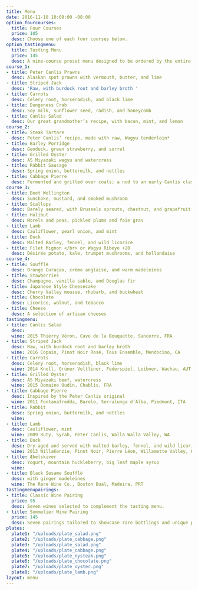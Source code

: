 ```yaml
---
title: Menu
date: 2016-11-10 10:09:00 -08:00
option_fourcourses:
  title: Four Courses
  price: 105
  desc: Choose one of each four courses below.
option_tastingmenu:
  title: Tasting Menu
  price: 145
  desc: A nine-course preset menu designed to be ordered by the entire table.
course_1:
- title: Peter Canlis Prawns
  desc: Alaskan spot prawns with vermouth, butter, and lime
- title: Striped Jack
  desc: 'Raw, with burdock root and barley broth '
- title: Carrots
  desc: Celery root, horseradish, and black lime
- title: Dungeness Crab
  desc: Soy milk, sunflower seed, radish, and honeycomb
- title: Canlis Salad
  desc: Our great grandmother’s recipe, with bacon, mint, and lemon
course_2:
- title: Steak Tartare
  desc: Peter Canlis’ recipe, made with raw, Wagyu tenderloin*
- title: Barley Porridge
  desc: Geoduck, green strawberry, and sorrel
- title: Grilled Oyster
  desc: A5 Miyazaki wagyu and watercress
- title: Rabbit Sausage
  desc: Spring onion, buttermilk, and nettles
- title: Cabbage Pierre
  desc: Fermented and grilled over coals; a nod to an early Canlis classic
course_3:
- title: Beet Wellington
  desc: Sunchoke, mustard, and smoked mushroom
- title: Scallops
  desc: Barely seared, with Brussels sprouts, chestnut, and grapefruit
- title: Halibut
  desc: Morels and peas, pickled plums and foie gras
- title: Lamb
  desc: Cauliflower, pearl onion, and mint
- title: Duck
  desc: Malted Barley, fennel, and wild licorice
- title: Filet Mignon </br> or Wagyu Ribeye +20
  desc: Désirée potato, kale, trumpet mushrooms, and hollandaise
course_4:
- title: Soufflè
  desc: Orange Curaçao, crème anglaise, and warm madeleines
- title: Stawberries
  desc: Champagne, vanilla sable, and Douglas fir
- title: Japanese Style Cheesecake
  desc: Cherry Valley mousse, rhubarb, and buckwheat
- title: Chocolate
  desc: Licorice, walnut, and tobacco
- title: Cheese
  desc: A selection of artisan cheeses
tastingmenu:
- title: Canlis Salad
  desc: 
  wine: 2015 Thierry Véron, Cave de la Bouquette, Sancerre, FRA
- title: Striped Jack
  desc: Raw, with burdock root and barley broth
  wine: 2016 Copain, Pinot Noir Rosé, Tous Ensemble, Mendocino, CA
- title: Carrots
  desc: Celery root, horseradish, black lime
  wine: 2014 Knoll, Grüner Veltliner, Federspiel, Loibner, Wachau, AUT
- title: Grilled Oyster
  desc: A5 Miyazaki beef, watercress
  wine: 2015 Domaine Oudin, Chablis, FRA
- title: Cabbage Pierre
  desc: Inspired by the Peter Canlis original
  wine: 2011 Fontanafredda, Barolo, Serralunga d’Alba, Piedmont, ITA
- title: Rabbit
  desc: Spring onion, buttermilk, and nettles
  wine: 
- title: Lamb
  desc: Cauliflower, mint
  wine: 2009 Buty, Syrah, Peter Canlis, Walla Walla Valley, WA
- title: Duck
  desc: Dry-aged and served with malted barley, fennel, and wild licorice
  wine: 2013 WillaKenzie, Pinot Noir, Pierre Léon, Willamette Valley, OR
- title: Æbelskiver
  desc: Yogurt, mountain huckleberry, big leaf maple syrup
  wine: 
- title: Black Sesame Soufflè
  desc: with ginger madeleines
  wine: The Rare Wine Co., Boston Bual, Madeira, PRT
tastingmenupairings:
- title: Classic Wine Pairing
  price: 95
  desc: Seven wines selected to complement the tasting menu.
- title: Sommelier Wine Pairing
  price: 145
  desc: Seven pairings tailored to showcase rare bottlings and unique producers.
plates:
  plate1: "/uploads/plate_salad.png"
  plate2: "/uploads/plate_cabbage.png"
  plate3: "/uploads/plate_salad.png"
  plate4: "/uploads/plate_cabbage.png"
  plate5: "/uploads/plate_nysteak.png"
  plate6: "/uploads/plate_chocolate.png"
  plate7: "/uploads/plate_oyster.png"
  plate8: "/uploads/plate_lamb.png"
layout: menu
---
```


